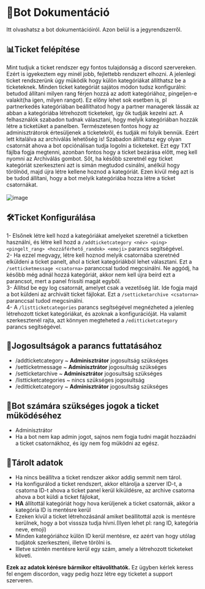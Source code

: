 # 📘Bot Dokumentáció <br>
Itt olvashatsz a bot dokumentációiról. Azon belül is a jegyrendszerről.<br>
## 📊Ticket felépítése<br>
Mint tudjuk a ticket rendszer egy fontos tulajdonság a discord szervereken. Ezért is igyekeztem egy minél jobb, fejlettebb rendszert elhozni. 
A jelenlegi ticket rendszerünk úgy müködik hogy külön kategóriákat állíthatsz be a ticketeknek. Minden ticket kategóriát sajátos módon tudsz konfigurálni: betudod állítani milyen rang férjen hozzá az adott kategóriához,
pingeljen-e valakit(ha igen, milyen rangot). Ez előny lehet sok esetben is, pl partnerkedés kategóriában beállíthatod hogy a partner managerek lássák az abban a kategóriába létrehozott ticketeket, így ők tudják kezelni azt.
A felhasználók szabadon tudnak választani, hogy melyik kategóriában hozzák létre a ticketüket a panelben. Természetesen fontos hogy az adminisztrátorok értesüljenek a ticketekről, és tudják mi folyik bennük. 
Ezért lett kitalálva az archiválás lehetőség is! Szabadon állíthatsz egy olyan csatornát ahova a bot opciónálisan tudja logolni a ticketeket. Ezt egy TXT fájlba fogja megtenni, azonban fontos hogy a ticket bezárása előtt,
meg kell nyomni az Archiválás gombot. Sőt, ha később szeretnél egy ticket kategóriát szerkeszteni azt is simán megtudod csinálni, anélkül hogy törölnöd, majd újra létre kellene hoznod a kategóriát. Ezen kívül 
még azt is be tudod állítani, hogy a bot melyik kategóriába hozza létre a ticket csatornákat.<br><br>
![image](https://github.com/user-attachments/assets/019b0343-b5c6-4ea7-83ba-6c9dde53328e)
<br>

## 🛠Ticket Konfigurálása
1- Elsőnek létre kell hozd a kategóriákat amelyeket szeretnél a ticketben használni, és létre kell hozd a `/addticketcategory <név> <ping> <pingelt_rang> <hozzáférhető_randok> <emoji>` parancs segítségével.<br>
2- Ha ezzel megvagy, létre kell hoznod melyik csatornába szeretnéd elküldeni a ticket panelt, ahol a ticket kategóriákból lehet választani. Ezt a `/setticketmessage <csatorna>` paranccsal tudod megcsinálni. 
Ne aggódj, ha később még adnál hozzá kategóriát, akkor nem kell újra beírd ezt a parancsot, mert a panel frissíti magát egyből.<br>
3- Állítsd be egy log csatornát, amelyet csak a vezetőség lát. Ide fogja majd a bot küldeni az archivált ticket fájlokat. Ezt a `/setticketarchive <csatorna>` paranccsal tudod megcsinálni.<br>
4- A `/listticketcategories` parancs segítségével megnézheted a jelenleg létrehozott ticket kategóriákat, és azoknak a konfigurációját. Ha valamit szerkesztenél rajta, azt könnyen megteheted a `/editticketcategory` parancs segítségével.<br>

## 🔔Jogosultságok a parancs futtatásához
  - /addticketcategory ~ **Adminisztrátor** jogosultság szükséges
  - /setticketmessage ~ **Adminisztrátor** jogosultság szükséges
  - /setticketarchive ~ **Adminisztrátor** jogosultság szükséges
  - /listticketcategories ~ nincs szükséges jogosultság
  - /editticketcategory ~ **Adminisztrátor** jogosultság szükséges

## 🤖Bot számára szükséges jogok a ticket müködéséhez
  - Adminisztrátor
  - Ha a bot nem kap admin jogot, sajnos nem fogja tudni magát hozzáadni a ticket csatornákhoz, és így nem fog müködni az egész.

## 📁Tárolt adatok
  -  Ha nincs beállítva a ticket rendszer akkor addig semmit nem tárol.
  -  Ha konfigurálod a ticket rendszert, akkor eltárolja a szerver ID-t, a csatorna ID-t ahova a ticket panel kerül kiküldésre, az archive csatorna ahova a bot küldi a ticket fájlokat,
  -  **HA** állítottál kategóriát hogy hova kerüljenek a ticket csatornák, akkor a kategória ID is mentésre kerül
  -  Ezeken kívül a ticket létrehozásánál amiket beállítottál azok is mentésre kerülnek, hogy a bot visssza tudja hívni.(Ilyen lehet pl: rang ID, kategória neve, emoji)
  -  Minden kategóriához külön ID kerül mentésre, ez azért van hogy utólag tudjátok szerkeszteni, illetve törölni is.
  -  Illetve szintén mentésre kerül egy szám, amely a létrehozott ticketeket követi.

**Ezek az adatok kérésre bármikor eltávolíthatók.**
Ez ügyben kérlek keress fel engem discordon, vagy pedig hozz létre egy ticketet a support szerveren.
